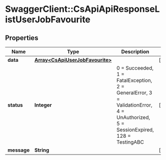 # SwaggerClient::CsApiApiResponseListUserJobFavourite

## Properties
Name | Type | Description | Notes
------------ | ------------- | ------------- | -------------
**data** | [**Array&lt;CsApiUserJobFavourite&gt;**](CsApiUserJobFavourite.md) |  | [optional] 
**status** | **Integer** | 0 &#x3D; Succeeded, 1 &#x3D; FatalException, 2 &#x3D; GeneralError, 3 &#x3D; ValidationError, 4 &#x3D; UnAuthorized, 5 &#x3D; SessionExpired, 128 &#x3D; TestingABC | [optional] 
**message** | **String** |  | [optional] 


